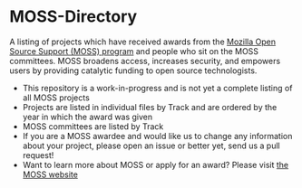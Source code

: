 # MOSS-Directory
A listing of projects which have received awards from the [Mozilla Open Source Support (MOSS) program](https://www.mozilla.org/moss/) and people who sit on the MOSS committees. MOSS broadens access, increases security, and empowers users by providing catalytic funding to open source technologists. 
* This repository is a work-in-progress and is not yet a complete listing of all MOSS projects
* Projects are listed in individual files by Track and are ordered by the year in which the award was given
* MOSS committees are listed by Track
* If you are a MOSS awardee and would like us to change any information about your project, please open an issue or better yet, send us a pull request!
* Want to learn more about MOSS or apply for an award? Please visit [the MOSS website](https://www.mozilla.org/moss/)
